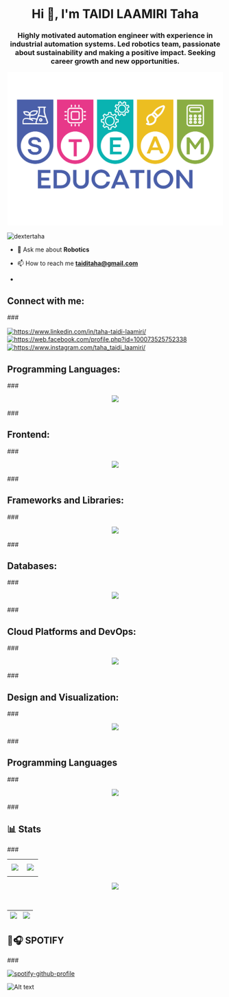 <h1 align="center">Hi 👋, I'm TAIDI LAAMIRI Taha</h1>
<h3 align="center">Highly motivated automation engineer with experience in industrial automation systems. Led robotics team, passionate about sustainability and making a positive impact. Seeking career growth and new opportunities.</h3>
<p align="center"><img width="600" src="https://github.com/DexterTaha/DexterTaha/blob/main/Image/Ajouter%20un%20titre%20(3).png"></p>

<p align="left"> <img src="https://komarev.com/ghpvc/?username=dextertaha&label=Profile%20views&color=0e75b6&style=flat" alt="dextertaha" /> </p>

- 💬 Ask me about **Robotics**

- 📫 How to reach me **taiditaha@gmail.com**
- 
###
<h2 align="left">Connect with me:</h2>
###

<p align="left">
<a href="https://linkedin.com/in/https://www.linkedin.com/in/taha-taidi-laamiri/" target="blank"><img align="center" src="https://raw.githubusercontent.com/rahuldkjain/github-profile-readme-generator/master/src/images/icons/Social/linked-in-alt.svg" alt="https://www.linkedin.com/in/taha-taidi-laamiri/" height="30" width="40" /></a>
<a href="https://fb.com/https://web.facebook.com/profile.php?id=100073525752338" target="blank"><img align="center" src="https://raw.githubusercontent.com/rahuldkjain/github-profile-readme-generator/master/src/images/icons/Social/facebook.svg" alt="https://web.facebook.com/profile.php?id=100073525752338" height="30" width="40" /></a>
<a href="https://instagram.com/https://www.instagram.com/taha_taidi_laamiri/" target="blank"><img align="center" src="https://raw.githubusercontent.com/rahuldkjain/github-profile-readme-generator/master/src/images/icons/Social/instagram.svg" alt="https://www.instagram.com/taha_taidi_laamiri/" height="30" width="40" /></a>
</p>



###
<h2 align="left">Programming Languages:</h2>
###

<p align="center">
  <a href="https://skillicons.dev">
    <img src="https://skillicons.dev/icons?i=c,cpp,python,micropython,java,assembly" />
  </a>
</p>
###
<h2 align="left">Frontend:</h2>
###

<p align="center">
  <a href="https://skillicons.dev">
    <img src="https://skillicons.dev/icons?i=html,css,js,scss" />
  </a>
</p>
###
<h2 align="left">Frameworks and Libraries:</h2>
###

<p align="center">
  <a href="https://skillicons.dev">
    <img src="https://skillicons.dev/icons?i=react,vue,bootstrap" />
  </a>
</p>
###
<h2 align="left">Databases:</h2>
###

<p align="center">
  <a href="https://skillicons.dev">
    <img src="https://skillicons.dev/icons?i=mySQL,firebase" />
  </a>
</p>
###
<h2 align="left">Cloud Platforms and DevOps:</h2>
###

<p align="center">
  <a href="https://skillicons.dev">
    <img src="https://skillicons.dev/icons?i=docker,kubernetes,git,gitHub" />
  </a>
</p>
###
<h2 align="left">Design and Visualization:</h2>
###

<p align="center">
  <a href="https://skillicons.dev">
    <img src="https://skillicons.dev/icons?i=ai,figma,ae,ps,pr" />
  </a>
</p>
###
<h2 align="left">Programming Languages</h2>
###

<p align="center">
  <a href="https://skillicons.dev">
    <img src="https://skillicons.dev/icons?i=c,c++,python,micropython,java,assembly" />
  </a>
</p>
###
<h2 align="left">📊 Stats</h2>
###

<table style="width: 100%; text-align: center; border: none;">
  <tr>
    <td style="width: 50%; padding: 10px;">
      <img src="https://github-profile-summary-cards.vercel.app/api/cards/profile-details?username=DexterTaha&theme=dark" style="height: 150px;" />
    </td>
    <td style="width: 50%; padding: 10px;">
      <img src="https://github-readme-stats.vercel.app/api/top-langs?username=DexterTaha&show_icons=true&locale=en&layout=compact&theme=github_dark" style="height: 150px;" />
    </td>
  </tr>
</table>

<p align="center">
  <img src="https://github-profile-trophy.vercel.app/?username=DexterTaha&row=1&theme=dark" style="height: 150px;" />

</p>

<br>

| ![](https://github-readme-stats.vercel.app/api?username=DexterTaha&show_icons=true&locale=en&theme=dark) | ![](https://github-readme-streak-stats.herokuapp.com/?user=DexterTaha&theme=dark) |
|-|-|

###
<h2 align="left">🎵🎧 SPOTIFY</h2>
###
<p align="center">
  
[![spotify-github-profile](https://spotify-github-profile.kittinanx.com/api/view?uid=yywitii045df074e7azo4369s&cover_image=true&theme=novatorem&show_offline=false&background_color=121212&interchange=false&bar_color=53b14f&bar_color_cover=false)](https://github.com/kittinan/spotify-github-profile)

![Alt text](https://spotify-recently-played-readme.vercel.app/api?user=yywitii045df074e7azo4369s&unique={true|1|on|yes})
</p>
